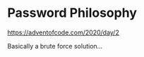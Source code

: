 Password Philosophy
===================

https://adventofcode.com/2020/day/2

Basically a brute force solution...
